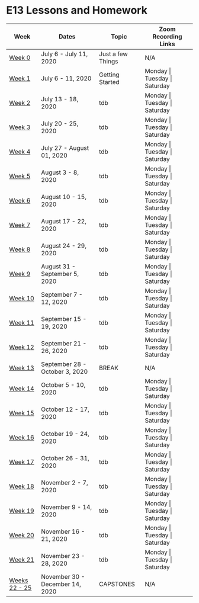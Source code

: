 # E13 Lessons and Homework

| Week | Dates | Topic | Zoom Recording Links |
|---|---|---|---|
| [Week 0](./week00) | July 6 - July 11, 2020 | Just a few Things | N/A |
| [Week 1](./week01) | July 6 - 11, 2020 | Getting Started | Monday \| Tuesday \| Saturday |
| [Week 2](./week02) | July 13 - 18, 2020 | tdb | Monday \| Tuesday \| Saturday |
| [Week 3](./week03) | July 20 - 25, 2020 | tdb | Monday \| Tuesday \| Saturday |
| [Week 4](./week04) | July 27 - August 01, 2020 | tdb | Monday \| Tuesday \| Saturday |
| [Week 5](./week05) | August 3 - 8, 2020 | tdb | Monday \| Tuesday \| Saturday |
| [Week 6](./week06) | August 10 - 15, 2020 | tdb | Monday \| Tuesday \| Saturday |
| [Week 7](./week07) | August 17 - 22, 2020 | tdb | Monday \| Tuesday \| Saturday |
| [Week 8](./week08) | August 24 - 29, 2020 | tdb | Monday \| Tuesday \| Saturday |
| [Week 9](./week09) | August 31 - September 5, 2020 | tdb | Monday \| Tuesday \| Saturday |
| [Week 10](./week10) | September 7 - 12, 2020 | tdb | Monday \| Tuesday \| Saturday |
| [Week 11](./week11) | September 15 - 19, 2020 | tdb | Monday \| Tuesday \| Saturday |
| [Week 12](./week12) | September 21 - 26, 2020 | tdb | Monday \| Tuesday \| Saturday |
| [Week 13](./week13) | September 28 - October 3, 2020 | BREAK | N/A|
| [Week 14](./week14) | October 5 - 10, 2020 | tdb | Monday \| Tuesday \| Saturday |
| [Week 15](./week15) | October 12 - 17, 2020 | tdb | Monday \| Tuesday \| Saturday |
| [Week 16](./week16) | October 19 - 24, 2020 | tdb | Monday \| Tuesday \| Saturday |
| [Week 17](./week17) | October 26 - 31, 2020 | tdb | Monday \| Tuesday \| Saturday |
| [Week 18](./week18) | November 2 - 7, 2020 | tdb | Monday \| Tuesday \| Saturday |
| [Week 19](./week19) | November 9 - 14, 2020 | tdb | Monday \| Tuesday \| Saturday |
| [Week 20](./week20) | November 16 - 21, 2020 | tdb | Monday \| Tuesday \| Saturday |
| [Week 21](./week21) | November 23 - 28, 2020 | tdb | Monday \| Tuesday \| Saturday |
| [Weeks 22 - 25](./weeks22-25) | November 30 - December 14, 2020 | CAPSTONES | N/A |